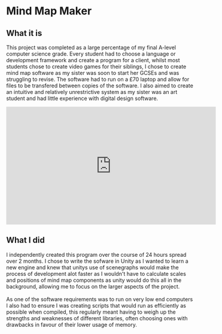 
# Mind Map Maker

## What it is
This project was completed as a large percentage of my final A-level computer science grade. Every student had to choose a language or development framework and create a program for a client, whilst most students chose to
create video games for their siblings, I chose to create mind map software as my sister was soon to start her GCSEs and was struggling to revise. The software had to run on a £70 laptop and allow for files to be transfered between
copies of the software. I also aimed to create an intuitive and relatively unrestrictive system as my sister was an art student and had little experience with digital design software.

<iframe width="560" height="315" src="https://www.youtube.com/embed/qIV7RvNZ22c" frameborder="0" allow="accelerometer; autoplay; clipboard-write; encrypted-media; gyroscope; picture-in-picture" allowfullscreen></iframe>


## What I did
I independently created this program over the course of 24 hours spread over 2 months. I chose to write the sofware in Unity as I wanted to learn a new engine and knew that unitys use of scenegraphs
would make the process of development alot faster as I wouldn't have to calculate scales and positions of mind map components as unity would do this all in the background, allowing me to focus on the larger aspects of the project. <br> <br>
As one of the software requirements was to run on very low end computers I also had to ensure I was creating scripts that would run as efficiently as possible when compiled, this regularly meant having to
weigh up the strengths and weaknesses of different libraries, often choosing ones with drawbacks in favour of their lower usage of memory.
